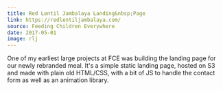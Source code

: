 ```yaml
---
title: Red Lentil Jambalaya Landing&nbsp;Page
link: https://redlentiljambalaya.com/
source: Feeding Children Everywhere
date: 2017-05-01
image: rlj
---
```

One of my earliest large projects at FCE was building the landing page for our newly rebranded meal. It's a simple static landing page, hosted on S3 and made with plain old HTML/CSS, with a bit of JS to handle the contact form as well as an animation library.